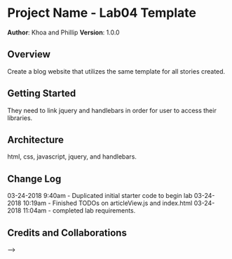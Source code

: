 # Project Name - Lab04 Template

**Author**: Khoa and Phillip
**Version**: 1.0.0

## Overview
<!-- Provide a high level overview of what this application is and why you are building it, beyond the fact that it's an assignment for a Code Fellows 301 class. (i.e. What's your problem domain?) -->
Create a blog website that utilizes the same template for all stories created.

## Getting Started
<!-- What are the steps that a user must take in order to build this app on their own machine and get it running? -->
They need to link jquery and handlebars in order for user to access their libraries.

## Architecture
<!-- Provide a detailed description of the application design. What technologies (languages, libraries, etc) you're using, and any other relevant design information. -->
html, css, javascript, jquery, and handlebars.

## Change Log

03-24-2018 9:40am - Duplicated initial starter code to begin lab
03-24-2018 10:19am - Finished TODOs on articleView.js and index.html
03-24-2018 11:04am - completed lab requirements.

## Credits and Collaborations
<!-- Give credit (and a link) to other people or resources that helped you build this application. -->
-->